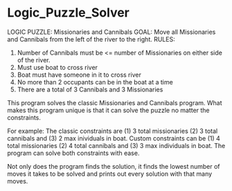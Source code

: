 # Logic_Puzzle_Solver

LOGIC PUZZLE: Missionaries and Cannibals
GOAL: Move all Missionaries and Cannibals from the left of the river to the right.
RULES: 
1) Number of Cannibals must be <= number of Missionaries on either side of the river.
2) Must use boat to cross river
3) Boat must have someone in it to cross river
4) No more than 2 occupants can be in the boat at a time
5) There are a total of 3 Cannibals and 3 Missionaries
	   
	   
This program solves the classic Missionaries and Cannibals program.
What makes this program unique is that it can solve the puzzle no matter the constraints.

For example: 
The classic constraints are (1) 3 total missionaries (2) 3 total cannibals and (3) 2 max inividuals in boat.
Custom constraints can be (1) 4 total missionaries (2) 4 total cannibals and (3) 3 max individuals in boat.
The program can solve both constraints with ease.
			 
Not only does the program finds the solution, it finds the lowest number of moves it takes to be solved
and prints out every solution with that many moves.

